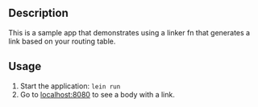 ## Description

This is a sample app that demonstrates using a linker fn that
generates a link based on your routing table.

## Usage

1. Start the application: `lein run`
2. Go to [localhost:8080](http://localhost:8080/) to see a body with a link.